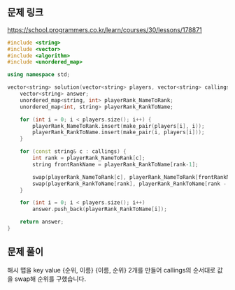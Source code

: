 ## 문제 링크
https://school.programmers.co.kr/learn/courses/30/lessons/178871

```cpp
#include <string>
#include <vector>
#include <algorithm>
#include <unordered_map>

using namespace std;

vector<string> solution(vector<string> players, vector<string> callings) {
	vector<string> answer;
	unordered_map<string, int> playerRank_NameToRank;
	unordered_map<int, string> playerRank_RankToName;

	for (int i = 0; i < players.size(); i++) {
		playerRank_NameToRank.insert(make_pair(players[i], i));
		playerRank_RankToName.insert(make_pair(i, players[i]));
	}

	for (const string& c : callings) {
		int rank = playerRank_NameToRank[c];
		string frontRankName = playerRank_RankToName[rank-1];

		swap(playerRank_NameToRank[c], playerRank_NameToRank[frontRankName]);
		swap(playerRank_RankToName[rank], playerRank_RankToName[rank - 1]);
	}

	for (int i = 0; i < players.size(); i++)
		answer.push_back(playerRank_RankToName[i]);

	return answer;
}
```

## 문제 풀이
해시 맵을 key value {순위, 이름} {이름, 순위} 2개를 만들어 callings의 순서대로 값을 swap해 순위를 구했습니다.
